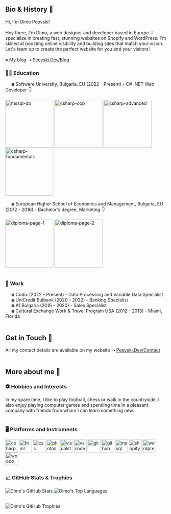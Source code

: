 <h2>Bio & History 👋</h2>
Hi, I'm Dimo Peevski!
<br><br>
Hey there, I'm Dimo, a web designer and developer based in Europe. I specialize in creating fast, stunning websites on Shopify and WordPress. I'm skilled at boosting online visibility and building sites that match your vision. Let's team up to create the perfect website for you and your visitors!
<br><br>
⁍ My blog ⇢ <a href="https://www.peevski.dev/blog" target="_blank">Peevski.Dev/Blog</a><br>
<h3>✍🏻 Education</h3>
&nbsp;&nbsp;&nbsp;&nbsp;&nbsp;◙ Software University, Bulgaria, EU (2022 - Present) - C# .NET Web Developer 👇 <br><br>
<a href="https://softuni.bg/certificates/details/185603/6810fdbc" target="_blank"><img align="center" alt="mssql-db" width="150px" src="https://www.peevski.dev/wp-content/uploads/warezzz/github-icons/csharp-mssql-4.png"/></a>
<a href="https://softuni.bg/certificates/details/181073/faea0804" target="_blank"><img align="center" alt="csharp-oop" width="150px" src="https://www.peevski.dev/wp-content/uploads/warezzz/github-icons/csharp-oop-3.png"/></a>
<a href="https://softuni.bg/certificates/details/173533/61b8e22b" target="_blank"><img align="center" alt="csharp-advanced" width="150px" src="https://www.peevski.dev/wp-content/uploads/warezzz/github-icons/csharp-advanced-2.png"/></a>
<a href="https://softuni.bg/certificates/details/167055/7b00b8e6" target="_blank"><img align="center" alt="csharp-fundamentals" width="150px" src="https://www.peevski.dev/wp-content/uploads/warezzz/github-icons/csharp-fundamentals-1.png"/></a>
<br><br>
&nbsp;&nbsp;&nbsp;&nbsp;&nbsp;◙ European Higher School of Economics and Management, Bulgaria, EU (2012 - 2016) - Bachelor's degree, Marketing 👇 <br><br>
<a href="https://www.peevski.dev/wp-content/uploads/warezzz/github-icons/diploma-page-1-full-hd.pdf" target="_blank"><img align="center" alt="diploma-page-1" width="150px" src="https://www.peevski.dev/wp-content/uploads/warezzz/github-icons/diploma-page-1.png"/></a>
<a href="https://www.peevski.dev/wp-content/uploads/warezzz/github-icons/diploma-page-2-full-hd.pdf" target="_blank"><img align="center" alt="diploma-page-2" width="150px" src="https://www.peevski.dev/wp-content/uploads/warezzz/github-icons/diploma-page-2.png"/></a>
<br><br>
<h3>💼 Work</h3>
&nbsp;&nbsp;&nbsp;&nbsp;&nbsp;◙ Codix (2022 - Present) - Data Processing and Variable Data Specialist<br>
&nbsp;&nbsp;&nbsp;&nbsp;&nbsp;◙ UniCredit Bulbank (2020 - 2022) - Banking Specialist<br>
&nbsp;&nbsp;&nbsp;&nbsp;&nbsp;◙ A1 Bulgaria (2016 - 2020) - Sales Specialist<br>
&nbsp;&nbsp;&nbsp;&nbsp;&nbsp;◙ Cultural Exchange Work & Travel Program USA (2012 - 2013) - Miami, Florida
<br><br>
<h2>Get in Touch 📧</h2>
All my contact details are available on my website ⇢ <a href="https://www.peevski.dev/contact" target="_blank">Peevski.Dev/Contact</a>
<br><br>
<h2>More about me 👦</h2>
<h3>⚽ Hobbies and Interests</h3>
In my spare time, I like to play football, chess or walk in the countryside. I also enjoy playing computer games and spending time in a pleasant company with friends from whom I can learn something new.
<br><br>
<h3>🖥️ Platforms and Instruments</h3>
<div><a href="#"><img align="left" alt="csharp" width="40px" height="40px" src="https://www.peevski.dev/wp-content/uploads/warezzz/github-icons/csharp.png"/></a> 
<a href="#"><img align="left" alt="html" width="40px" height="40px" src="https://www.peevski.dev/wp-content/uploads/warezzz/github-icons/html5.png"/></a> 
<a href="#"><img align="left" alt="css" width="40px" height="40px" src="https://www.peevski.dev/wp-content/uploads/warezzz/github-icons/css3.png"/></a>  
<a href="#"><img align="left" alt="photoshop" width="40px" height="40px" src="https://www.peevski.dev/wp-content/uploads/warezzz/github-icons/photoshop.png"/> 
<a href="#"><img align="left" alt="visualstudio" width="40px" height="40px" src="https://www.peevski.dev/wp-content/uploads/warezzz/github-icons/visualstudio.png"/></a>  
<a href="#"><img align="left" alt="vscode" width="40px" height="40px" src="https://www.peevski.dev/wp-content/uploads/warezzz/github-icons/vscode.png"/></a> 
<a href="#"><img align="left" alt="git" width="40px" height="40px" src="https://www.peevski.dev/wp-content/uploads/warezzz/github-icons/git.png"/></a> 
<a href="#"><img align="left" alt="github" width="40px" height="40px" src="https://www.peevski.dev/wp-content/uploads/warezzz/github-icons/github.png"/></a> 
<a href="#"><img align="left" alt="mssql" width="40px" height="40px" src="https://www.peevski.dev/wp-content/uploads/warezzz/github-icons/mssqlserver.png"/></a> 
<a href="#"><img align="left" alt="shopify" width="40px" height="40px" src="https://www.peevski.dev/wp-content/uploads/warezzz/github-icons/shopify.png"/></a> 
<a href="#"><img align="left" alt="wordpress" width="40px" height="40px" src="https://www.peevski.dev/wp-content/uploads/warezzz/github-icons/wordpress.png"/></a> 
<a href="#"><img align="left" alt="woocommerce" width="40px" height="40px" src="https://www.peevski.dev/wp-content/uploads/warezzz/github-icons/woocommerce.png"/></a> </div>
<br><br><br><br><br>
<h3>📈 GitHub Stats & Trophies</h3>

![Dimo's GitHub Stats](https://github-readme-stats.vercel.app/api?username=DimoPeevski&show_icons=true&hide_border=true) ![Dimo's Top Languages](https://github-readme-stats.vercel.app/api/top-langs/?username=DimoPeevski&layout=compact)
<br><br>

![Dimo's GitHub Trophies](https://github-profile-trophy.vercel.app/?username=DimoPeevski&column=8)

<!--All icons are credit from: "https://github.com/devicons/devicon/blob/master/icons/" -->

